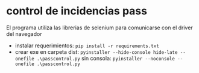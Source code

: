 # control de incidencias pass

El programa utiliza las librerias de selenium para comunicarse con el driver del navegador

- instalar requerimientos: 
    `pip install -r requirements.txt`
- crear exe en carpeta dist: 
    `pyinstaller --hide-console hide-late --onefile .\passcontrol.py`
    sin consola: `pyinstaller --noconsole --onefile .\passcontrol.py`